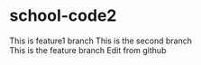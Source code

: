 # school-code2

This is feature1 branch
This is the second branch    
This is the feature branch 
Edit from github

